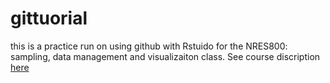 # gittuorial
this is a practice run on using github with Rstuido for the NRES800: sampling, data management and visualizaiton class. See course discription [here](https://bulletin.unl.edu/courses/NRES/800)

